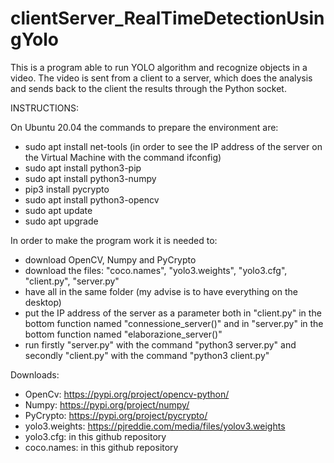 # clientServer_RealTimeDetectionUsingYolo

This is a program able to run YOLO algorithm and recognize objects in a video. The video is sent from a client to a server, which does the analysis and sends back to the client the results through the Python socket.

INSTRUCTIONS:
  
  On Ubuntu 20.04 the commands to prepare the environment are:
   - sudo apt install net-tools (in order to see the IP address of the server on the Virtual Machine with the command ifconfig)
   - sudo apt install python3-pip
   - sudo apt install python3-numpy
   - pip3 install pycrypto
   - sudo apt install python3-opencv
   - sudo apt update
   - sudo apt upgrade
   
In order to make the program work it is needed to:
  - download OpenCV, Numpy and PyCrypto
  - download the files: "coco.names", "yolo3.weights", "yolo3.cfg", "client.py", "server.py"
  - have all in the same folder (my advise is to have everything on the desktop)
  - put the IP address of the server as a parameter both in "client.py" in the bottom function named "connessione_server()" and in "server.py" in the bottom function named "elaborazione_server()"
  - run firstly "server.py" with the command "python3 server.py" and secondly "client.py" with the command "python3 client.py"

Downloads:
  - OpenCv: https://pypi.org/project/opencv-python/
  - Numpy: https://pypi.org/project/numpy/
  - PyCrypto: https://pypi.org/project/pycrypto/
  - yolo3.weights: https://pjreddie.com/media/files/yolov3.weights
  - yolo3.cfg: in this github repository
  - coco.names: in this github repository
